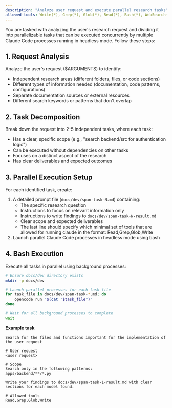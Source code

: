 ```yaml
---
description: "Analyze user request and execute parallel research tasks"
allowed-tools: Write(*), Grep(*), Glob(*), Read(*), Bash(*), WebSearch(*), WebFetch(*), mcp__deepwiki__*
---
```


You are tasked with analyzing the user's research request and dividing it into parallelizable tasks that can be executed concurrently by multiple Claude Code processes running in headless mode. Follow these steps:

## 1. Request Analysis
Analyze the user's request ($ARGUMENTS) to identify:
- Independent research areas (different folders, files, or code sections)
- Different types of information needed (documentation, code patterns, configurations)
- Separate documentation sources or external resources
- Different search keywords or patterns that don't overlap

## 2. Task Decomposition
Break down the request into 2-5 independent tasks, where each task:
- Has a clear, specific scope (e.g., "search backend/src for authentication logic")
- Can be executed without dependencies on other tasks
- Focuses on a distinct aspect of the research
- Has clear deliverables and expected outcomes

## 3. Parallel Execution Setup
For each identified task, create:
1. A detailed prompt file (`docs/dev/span-task-N.md`) containing:
   - The specific research question
   - Instructions to focus on relevant information only
   - Instructions to write findings to `docs/dev/span-task-N-result.md`
   - Clear scope and expected deliverables
   - The last line should specify which minimal set of tools that are allowed for running claude in the format:
  Read,Grep,Glob,Write
2. Launch parallel Claude Code processes in headless mode using bash

## 4. Bash Execution
Execute all tasks in parallel using background processes:
```bash
# Ensure docs/dev directory exists
mkdir -p docs/dev

# Launch parallel processes for each task file
for task_file in docs/dev/span-task-*.md; do
    opencode run "$(cat "$task_file")"
done

# Wait for all background processes to complete
wait
```

**Example task**
```
Search for the files and functions important for the implementation of the user request

# User request
<user request>

# Scope
Search only in the following patterns:
apps/backend/**/*.py

Write your findings to docs/dev/span-task-1-result.md with clear sections for each model found.

# Allowed tools
Read,Grep,Glob,Write
```
